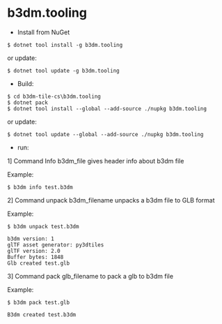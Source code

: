 # b3dm.tooling

- Install from NuGet

```
$ dotnet tool install -g b3dm.tooling
```

or update:

```
$ dotnet tool update -g b3dm.tooling
```

- Build:

```
$ cd b3dm-tile-cs\b3dm.tooling
$ dotnet pack
$ dotnet tool install --global --add-source ./nupkg b3dm.tooling
```

or update:

```
$ dotnet tool update --global --add-source ./nupkg b3dm.tooling
```

- run:

1] Command Info b3dm_file gives header info about b3dm file

Example:

```
$ b3dm info test.b3dm
```

2] Command unpack b3dm_filename unpacks a b3dm file to GLB format

Example:

```
$ b3dm unpack test.b3dm

b3dm version: 1
glTF asset generator: py3dtiles
glTF version: 2.0
Buffer bytes: 1848
Glb created test.glb
```

3] Command pack glb_filename to pack a glb to b3dm file

Example:

```
$ b3dm pack test.glb

B3dm created test.b3dm
```

